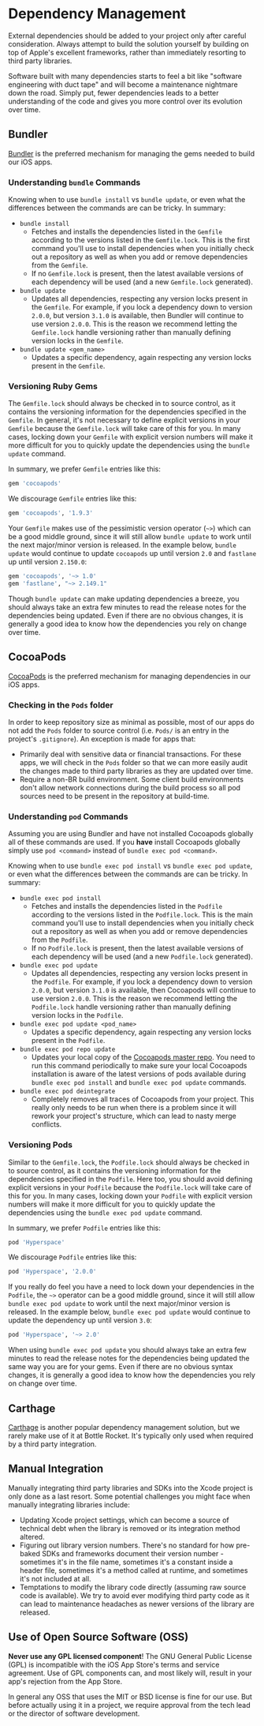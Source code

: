 # Dependency Management

External dependencies should be added to your project only after careful consideration. Always attempt to build the solution yourself by building on top of Apple's excellent frameworks, rather than immediately resorting to third party libraries.

Software built with many dependencies starts to feel a bit like "software engineering with duct tape" and will become a maintenance nightmare down the road. Simply put, fewer dependencies leads to a better understanding of the code and gives you more control over its evolution over time.

## Bundler

[Bundler](https://https://bundler.io/) is the preferred mechanism for managing the gems needed to build our iOS apps.

### Understanding `bundle` Commands

Knowing when to use `bundle install` vs `bundle update`, or even what the differences between the commands are can be tricky. In summary:

* `bundle install`
    * Fetches and installs the dependencies listed in the `Gemfile` according to the versions listed in the `Gemfile.lock`. This is the first command you'll use to install dependencies when you initially check out a repository as well as when you add or remove dependencies from the `Gemfile`.
    * If no `Gemfile.lock` is present, then the latest available versions of each dependency will be used (and a new `Gemfile.lock` generated).
* `bundle update`
    * Updates all dependencies, respecting any version locks present in the `Gemfile`. For example, if you lock a dependency down to version `2.0.0`, but version `3.1.0` is available, then Bundler will continue to use version `2.0.0`. This is the reason we recommend letting the `Gemfile.lock` handle versioning rather than manually defining version locks in the `Gemfile`.
* `bundle update <gem_name>`
    * Updates a specific dependency, again respecting any version locks present in the `Gemfile`.

### Versioning Ruby Gems

The `Gemfile.lock` should always be checked in to source control, as it contains the versioning information for the dependencies specified in the `Gemfile`. In general, it's not necessary to define explicit versions in your `Gemfile` because the `Gemfile.lock` will take care of this for you. In many cases, locking down your `Gemfile` with explicit version numbers will make it more difficult for you to quickly update the dependencies using the `bundle update` command.

In summary, we prefer `Gemfile` entries like this:

```ruby
gem 'cocoapods'
```

We discourage `Gemfile` entries like this:

```ruby
gem 'cocoapods', '1.9.3'
```

Your `Gemfile` makes use of the pessimistic version operator (`~>`) which can be a good middle ground, since it will still allow `bundle update` to work until the next major/minor version is released. In the example below, `bundle update` would continue to update `cocoapods` up until version `2.0` and `fastlane` up until version `2.150.0`:

```ruby
gem 'cocoapods', '~> 1.0'
gem 'fastlane', "~> 2.149.1"
```

Though `bundle update` can make updating dependencies a breeze, you should always take an extra few minutes to read the release notes for the dependencies being updated. Even if there are no obvious changes, it is generally a good idea to know how the dependencies you rely on change over time. 

## CocoaPods

[CocoaPods](https://cocoapods.org/) is the preferred mechanism for managing dependencies in our iOS apps.

### Checking in the `Pods` folder

In order to keep repository size as minimal as possible, most of our apps do not add the `Pods` folder to source control (i.e. `Pods/` is an entry in the project's `.gitignore`). An exception is made for apps that:

* Primarily deal with sensitive data or financial transactions. For these apps, we will check in the `Pods` folder so that we can more easily audit the changes made to third party libraries as they are updated over time.
* Require a non-BR build environment. Some client build environments don't allow network connections during the build process so all pod sources need to be present in the repository at build-time.

### Understanding `pod` Commands

Assuming you are using Bundler and have not installed Cocoapods globally all of these commands are used. If you **have** install Cocoapods globally simply use `pod <command>` instead of `bundle exec pod <command>`.
	
Knowing when to use `bundle exec pod install` vs `bundle exec pod update`, or even what the differences between the commands are can be tricky. In summary:

* `bundle exec pod install`
    * Fetches and installs the dependencies listed in the `Podfile` according to the versions listed in the `Podfile.lock`. This is the main command you'll use to install dependencies when you initially check out a repository as well as when you add or remove dependencies from the `Podfile`.
    * If no `Podfile.lock` is present, then the latest available versions of each dependency will be used (and a new `Podfile.lock` generated).
* `bundle exec pod update`
    * Updates all dependencies, respecting any version locks present in the `Podfile`. For example, if you lock a dependency down to version `2.0.0`, but version `3.1.0` is available, then Cocoapods will continue to use version `2.0.0`. This is the reason we recommend letting the `Podfile.lock` handle versioning rather than manually defining version locks in the `Podfile`.
* `bundle exec pod update <pod_name>`
    * Updates a specific dependency, again respecting any version locks present in the `Podfile`.
* `bundle exec pod repo update`
    * Updates your local copy of the [Cocoapods master repo](https://github.com/CocoaPods/Specs). You need to run this command periodically to make sure your local Cocoapods installation is aware of the latest versions of pods available during `bundle exec pod install` and `bundle exec pod update` commands.
* `bundle exec pod deintegrate`
    * Completely removes all traces of Cocoapods from your project. This really only needs to be run when there is a problem since it will rework your project's structure, which can lead to nasty merge conflicts.

### Versioning Pods

Similar to the `Gemfile.lock`, the `Podfile.lock` should always be checked in to source control, as it contains the versioning information for the dependencies specified in the `Podfile`. Here too, you should avoid defining explicit versions in your `Podfile` because the `Podfile.lock` will take care of this for you. In many cases, locking down your `Podfile` with explicit version numbers will make it more difficult for you to quickly update the dependencies using the `bundle exec pod update` command.

In summary, we prefer `Podfile` entries like this:

```ruby
pod 'Hyperspace'
```

We discourage `Podfile` entries like this:

```ruby
pod 'Hyperspace', '2.0.0'
```

If you really do feel you have a need to lock down your dependencies in the `Podfile`, the `~>` operator can be a good middle ground, since it will still allow `bundle exec pod update` to work until the next major/minor version is released. In the example below, `bundle exec pod update` would continue to update the dependency up until version `3.0`:

```ruby
pod 'Hyperspace', '~> 2.0'
```

When using `bundle exec pod update` you should always take an extra few minutes to read the release notes for the dependencies being updated the same way you are for your gems. Even if there are no obvious syntax changes, it is generally a good idea to know how the dependencies you rely on change over time. 

## Carthage

[Carthage](https://github.com/Carthage/Carthage) is another popular dependency management solution, but we rarely make use of it at Bottle Rocket. It's typically only used when required by a third party integration.

## Manual Integration

Manually integrating third party libraries and SDKs into the Xcode project is only done as a last resort. Some potential challenges you might face when manually integrating libraries include:

* Updating Xcode project settings, which can become a source of technical debt when the library is removed or its integration method altered.
* Figuring out library version numbers. There's no standard for how pre-baked SDKs and frameworks document their version number - sometimes it's in the file name, sometimes it's a constant inside a header file, sometimes it's a method called at runtime, and sometimes it's not included at all.
* Temptations to modify the library code directly (assuming raw source code is available). We try to avoid ever modifying third party code as it can lead to maintenance headaches as newer versions of the library are released.  

## Use of Open Source Software (OSS)

**Never use any GPL licensed component**! The GNU General Public License (GPL) is incompatible with the iOS App Store's terms and service agreement. Use of GPL components can, and most likely will, result in your app's rejection from the App Store.

In general any OSS that uses the MIT or BSD license is fine for our use. But before actually using it in a project, we require approval from the tech lead or the director of software development.
